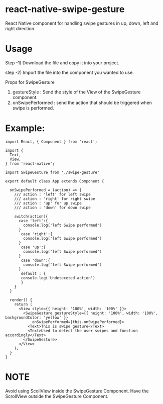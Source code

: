 # react-native-swipe-gesture

React Native component for handling swipe gestures in up, down, left and right direction.

# Usage

Step -1) Download the file and copy it into your project.

step -2) Import the file into the component you wanted to use.

 
Props for SwipeGesture
1) gestureStyle : Send the style of the View of the SwipeGesture component.
2) onSwipePerformed : send the action that should be triggered when swipe is performed.

# Example:
```
import React, { Component } from 'react';

import {
  Text,
  View, 
} from 'react-native';

import SwipeGesture from './swipe-gesture'

export default class App extends Component {

  onSwipePerformed = (action) => {
    /// action : 'left' for left swipe
    /// action : 'right' for right swipe
    /// action : 'up' for up swipe
    /// action : 'down' for down swipe
    
    switch(action){
      case 'left':{
        console.log('left Swipe performed')
      }
       case 'right':{
        console.log('left Swipe performed')
      }
       case 'up':{
        console.log('left Swipe performed')
      }
       case 'down':{
        console.log('left Swipe performed')
      }
       default : {
       console.log('Undeteceted action')
       }
    }
  }

  render() {
    return (
      <View style={{ height: '100%', width: '100%' }}>
        <SwipeGesture gestureStyle={{ height: '100%', width: '100%', backgroundColor: 'yellow' }} 
            onSwipePerformed={this.onSwipePerformed}>
          <Text>This is swipe gesture</Text>
          <Text>Used to detect the user swipes and function accordingly</Text>
        </SwipeGesture>
      </View>
    );
  }
}

```

# NOTE 
Avoid using ScollView inside the SwipeGesture Component. Have the ScrollView outside the SwipeGesture Component.
